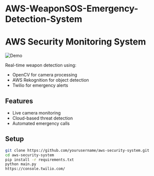 # AWS-WeaponSOS-Emergency-Detection-System

# AWS Security Monitoring System

![Demo](docs/demo.gif)

Real-time weapon detection using:
- OpenCV for camera processing
- AWS Rekognition for object detection
- Twilio for emergency alerts

## Features
- Live camera monitoring
- Cloud-based threat detection
- Automated emergency calls

## Setup
```bash
git clone https://github.com/yourusername/aws-security-system.git
cd aws-security-system
pip install -r requirements.txt
python main.py
https://console.twilio.com/
